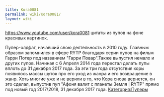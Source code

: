 ```yaml
---
title: Kora0081
permalink: wiki/Kora0081/
layout: wiki
---
```


<https://www.youtube.com/user/kora0081> цитаты из пупов на фоне красивых
картинок.

Пупер-олдфаг, начавший свою деятельность в 2010 году. Главным образом
запомнился в сфере RYTP благодаря серии пупов на фильм Гарри Потер под
названием "Гарри Повар".Также выпустил немало и других пупов. Начиная с
6 Апреля 2014 года перестал делать пупы вплоть до 31 декабря 2017 года.
За эти три года отсутствия коры появилось массы шуток про его уход из
жанра и его возвращение в жанр. Хоть многие уже и не верили в то, что
Кора снова вернется, он это сделал, выпустив пуп "Афоня валит с планеты
Земля \| RYTP" прямо под новый год 2017\\2018, 31 декабря 2017 года.
[Категория:Пуперы](Категория:Пуперы "wikilink")
